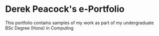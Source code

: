 # Derek Peacock's e-Portfolio
This portfolio contains samples of my work as part of my undergraduate BSc Degree (Hons) in Computing
